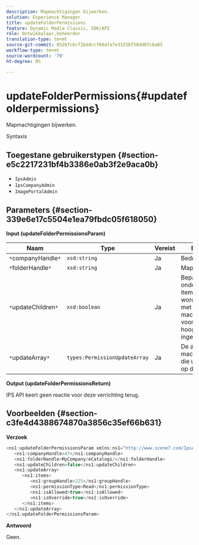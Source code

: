 ```yaml
---
description: Mapmachtigingen bijwerken.
solution: Experience Manager
title: updateFolderPermissions
feature: Dynamic Media Classic, SDK/API
role: Ontwikkelaar,beheerder
translation-type: tm+mt
source-git-commit: 052bfcbcf1bd4ccf60afa7e3325bf58dd07cba85
workflow-type: tm+mt
source-wordcount: '79'
ht-degree: 0%

---
```



# updateFolderPermissions{#updatefolderpermissions}

Mapmachtigingen bijwerken.

Syntaxis

## Toegestane gebruikerstypen {#section-e5c2217231bf4b3386e0ab3f2e9aca0b}

* `IpsAdmin`
* `IpsCompanyAdmin`
* `ImagePortalAdmin`

## Parameters {#section-339e6e17c5504e1ea79fbdc05f618050}

**Input (updateFolderPermissionsParam)**

| Naam | Type | Vereist | Beschrijving |
|---|---|---|---|
| `*`companyHandle`*` | `xsd:string` | Ja | Bedrijfshandgreep. |
| `*`folderHandle`*` | `xsd:string` | Ja | Mapgreep. |
| `*`updateChildren`*` | `xsd:boolean` | Ja | Bepaalt of onderliggende items moeten worden bijgewerkt met de machtigingen die voor de map op het hoogste niveau zijn ingesteld. |
| `*`updateArray`*` | `types:PermissionUpdateArray` | Ja | De array met machtigingsupdates die u wilt toepassen op de map. |

**Output (updateFolderPermissionsReturn)**

IPS API keert geen reactie voor deze verrichting terug.

## Voorbeelden {#section-c3fe4d4388674870a3856c35ef66b631}

**Verzoek**

```java
<ns1:updateFolderPermissionsParam xmlns:ns1="http://www.scene7.com/IpsApi/xsd">
   <ns1:companyHandle>47</ns1:companyHandle>
   <ns1:folderHandle>MyCompany/eCatalogs/</ns1:folderHandle>
   <ns1:updateChildren>false</ns1:updateChildren>
   <ns1:updateArray>
      <ns1:items>
         <ns1:groupHandle>225</ns1:groupHandle>
         <ns1:permissionType>Read</ns1:permissionType>
         <ns1:isAllowed>true</ns1:isAllowed>
         <ns1:isOverride>true</ns1:isOverride>
      </ns1:items>
   </ns1:updateArray>
</ns1:updateFolderPermissionsParam>
```

**Antwoord**

Geen.
